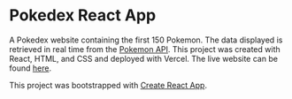 # Pokedex React App
A Pokedex website containing the first 150 Pokemon. The data displayed is retrieved in real time from the [Pokemon API](https://pokeapi.co/). This project was created with React, HTML, and CSS and deployed with Vercel. The live website can be found [here](https://pokedex-react-app-ebon.vercel.app/).


This project was bootstrapped with [Create React App](https://github.com/facebook/create-react-app).
